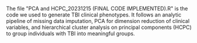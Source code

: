 The file "PCA and HCPC_20231215 (FINAL CODE IMPLEMENTED).R" is the code we used to generate TBI clinical phenotypes. It follows an analytic pipeline of missing data imputation, PCA for dimension reduction of clinical variables, and hierarchical cluster analysis on principal components (HCPC) to group individuals with TBI into meaningful groups.
